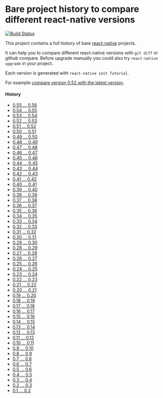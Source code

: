 # Bare project history to compare different react-native versions

[![Build Status](https://travis-ci.org/jerolimov/react-native-init-history.svg?branch=master)](https://travis-ci.org/jerolimov/react-native-init-history)

This project contains a full history of bare [react-native](http://facebook.github.io/react-native/) projects.

It can help you to compare different react-native versions with `git diff` or github compare.
Before upgrade manually you could also try `react-native upgrade` in your project.

Each version is generated with `react-native init Tutorial`.

For example [compare version 0.52 with the latest version](https://github.com/jerolimov/react-native-init-history/compare/0.52.0...master).

#### History

* [0.55 ... 0.56](https://github.com/jerolimov/react-native-init-history/compare/0.55.3...0.56.0)
* [0.54 ... 0.55](https://github.com/jerolimov/react-native-init-history/compare/0.54.0...0.55.3)
* [0.53 ... 0.54](https://github.com/jerolimov/react-native-init-history/compare/0.53.0...0.54.0)
* [0.52 ... 0.53](https://github.com/jerolimov/react-native-init-history/compare/0.52.0...0.53.0)
* [0.51 ... 0.52](https://github.com/jerolimov/react-native-init-history/compare/0.51.0...0.52.0)
* [0.50 ... 0.51](https://github.com/jerolimov/react-native-init-history/compare/0.50.3...0.51.0)
* [0.49 ... 0.50](https://github.com/jerolimov/react-native-init-history/compare/0.49.3...0.50.3)
* [0.48 ... 0.49](https://github.com/jerolimov/react-native-init-history/compare/0.48.4...0.49.3)
* [0.47 ... 0.48](https://github.com/jerolimov/react-native-init-history/compare/0.47.2...0.48.4)
* [0.46 ... 0.47](https://github.com/jerolimov/react-native-init-history/compare/0.46.4...0.47.2)
* [0.45 ... 0.46](https://github.com/jerolimov/react-native-init-history/compare/0.45.1...0.46.4)
* [0.44 ... 0.45](https://github.com/jerolimov/react-native-init-history/compare/0.44.2...0.45.1)
* [0.43 ... 0.44](https://github.com/jerolimov/react-native-init-history/compare/0.43.3...0.44.2)
* [0.42 ... 0.43](https://github.com/jerolimov/react-native-init-history/compare/0.42.0...0.43.3)
* [0.41 ... 0.42](https://github.com/jerolimov/react-native-init-history/compare/0.41.2...0.42.0)
* [0.40 ... 0.41](https://github.com/jerolimov/react-native-init-history/compare/0.40.0...0.41.2)
* [0.39 ... 0.40](https://github.com/jerolimov/react-native-init-history/compare/0.39.0...0.40.0)
* [0.38 ... 0.39](https://github.com/jerolimov/react-native-init-history/compare/0.38.0...0.39.0)
* [0.37 ... 0.38](https://github.com/jerolimov/react-native-init-history/compare/0.37.0...0.38.0)
* [0.36 ... 0.37](https://github.com/jerolimov/react-native-init-history/compare/0.36.0...0.37.0)
* [0.35 ... 0.36](https://github.com/jerolimov/react-native-init-history/compare/0.35.0...0.36.0)
* [0.34 ... 0.35](https://github.com/jerolimov/react-native-init-history/compare/0.34.0...0.35.0)
* [0.33 ... 0.34](https://github.com/jerolimov/react-native-init-history/compare/0.33.0...0.34.0)
* [0.32 ... 0.33](https://github.com/jerolimov/react-native-init-history/compare/0.32.0...0.33.0)
* [0.31 ... 0.32](https://github.com/jerolimov/react-native-init-history/compare/0.31.0...0.32.0)
* [0.30 ... 0.31](https://github.com/jerolimov/react-native-init-history/compare/0.30.0...0.31.0)
* [0.29 ... 0.30](https://github.com/jerolimov/react-native-init-history/compare/0.29.2...0.30.0)
* [0.28 ... 0.29](https://github.com/jerolimov/react-native-init-history/compare/0.28.0...0.29.2)
* [0.27 ... 0.28](https://github.com/jerolimov/react-native-init-history/compare/0.27.2...0.28.0)
* [0.26 ... 0.27](https://github.com/jerolimov/react-native-init-history/compare/0.26.0...0.27.2)
* [0.25 ... 0.26](https://github.com/jerolimov/react-native-init-history/compare/0.25.1...0.26.0)
* [0.24 ... 0.25](https://github.com/jerolimov/react-native-init-history/compare/0.24.1...0.25.1)
* [0.23 ... 0.24](https://github.com/jerolimov/react-native-init-history/compare/0.23.0...0.24.1)
* [0.22 ... 0.23](https://github.com/jerolimov/react-native-init-history/compare/0.22.0...0.23.0)
* [0.21 ... 0.22](https://github.com/jerolimov/react-native-init-history/compare/0.21.0...0.22.0)
* [0.20 ... 0.21](https://github.com/jerolimov/react-native-init-history/compare/0.20.0...0.21.0)
* [0.19 ... 0.20](https://github.com/jerolimov/react-native-init-history/compare/0.19.0...0.20.0)
* [0.18 ... 0.19](https://github.com/jerolimov/react-native-init-history/compare/0.18.0...0.19.0)
* [0.17 ... 0.18](https://github.com/jerolimov/react-native-init-history/compare/0.17.0...0.18.0)
* [0.16 ... 0.17](https://github.com/jerolimov/react-native-init-history/compare/0.16.0...0.17.0)
* [0.15 ... 0.16](https://github.com/jerolimov/react-native-init-history/compare/0.15.0...0.16.0)
* [0.14 ... 0.15](https://github.com/jerolimov/react-native-init-history/compare/0.14.0...0.15.0)
* [0.13 ... 0.14](https://github.com/jerolimov/react-native-init-history/compare/0.13.0...0.14.0)
* [0.12 ... 0.13](https://github.com/jerolimov/react-native-init-history/compare/0.12.0...0.13.0)
* [0.11 ... 0.12](https://github.com/jerolimov/react-native-init-history/compare/0.11.0-rc...0.12.0)
* [0.10 ... 0.11](https://github.com/jerolimov/react-native-init-history/compare/0.10.0...0.11.0-rc)
* [0.9 ... 0.10](https://github.com/jerolimov/react-native-init-history/compare/0.9.0...0.10.0)
* [0.8 ... 0.9](https://github.com/jerolimov/react-native-init-history/compare/0.8.0...0.9.0)
* [0.7 ... 0.8](https://github.com/jerolimov/react-native-init-history/compare/0.7.0-rc.2...0.8.0)
* [0.6 ... 0.7](https://github.com/jerolimov/react-native-init-history/compare/0.6.0...0.7.0-rc.2)
* [0.5 ... 0.6](https://github.com/jerolimov/react-native-init-history/compare/0.5.0...0.6.0)
* [0.4 ... 0.5](https://github.com/jerolimov/react-native-init-history/compare/0.4.0...0.5.0)
* [0.3 ... 0.4](https://github.com/jerolimov/react-native-init-history/compare/0.3.0...0.4.0)
* [0.2 ... 0.3](https://github.com/jerolimov/react-native-init-history/compare/0.2.0...0.3.0)
* [0.1 ... 0.2](https://github.com/jerolimov/react-native-init-history/compare/0.1.0...0.2.0)
